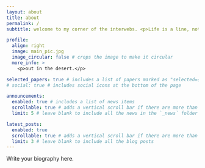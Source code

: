 ```yaml
---
layout: about
title: about
permalink: /
subtitle: welcome to my corner of the interwebs. <p>Life is a line, not a line segment.</p>

profile:
  align: right
  image: main_pic.jpg
  image_circular: false # crops the image to make it circular
  more_info: >
    <p>out in the desert.</p>

selected_papers: true # includes a list of papers marked as "selected={true}"
# social: true # includes social icons at the bottom of the page

announcements:
  enabled: true # includes a list of news items
  scrollable: true # adds a vertical scroll bar if there are more than 3 news items
  limit: 5 # leave blank to include all the news in the `_news` folder

latest_posts:
  enabled: true
  scrollable: true # adds a vertical scroll bar if there are more than 3 new posts items
  limit: 3 # leave blank to include all the blog posts
---
```


Write your biography here.
